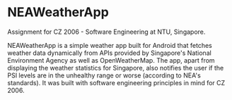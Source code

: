 # NEAWeatherApp
Assignment for CZ 2006 - Software Engineering at NTU, Singapore.

NEAWeatherApp is a simple weather app built for Android that fetches weather data dynamically from APIs provided by Singapore's National Environment Agency as well as OpenWeatherMap. The app, apart from displaying the weather statistics for Singapore, also notifies the user if the PSI levels are in the unhealthy range or worse (according to NEA's standards). It was built with software engineering principles in mind for CZ 2006.

